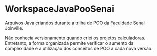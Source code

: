 # WorkspaceJavaPooSenai
 Arquivos Java criandos durante a trilha de POO da Faculdade Senai Joinville.
 
 Não conhecia versionamento quando criei os projetos calculadoras. Entretanto, a forma organizada permite verificar o aumento da complexidade e a utilização dos conceitos de POO a cada nova versão.
